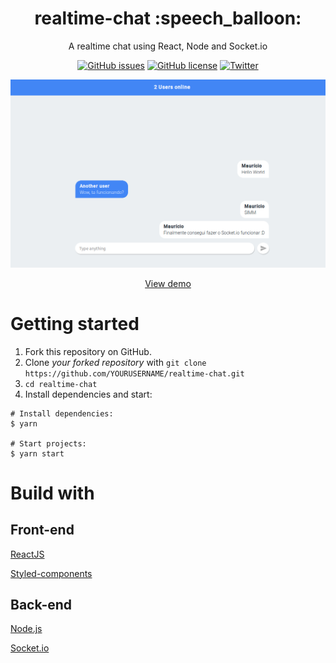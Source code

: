 <h1 align="center">realtime-chat :speech_balloon: </h1>
<p align="center">A realtime chat using React, Node and Socket.io </p>

<p align="center">
  <a href="https://github.com/mauriciomutte/realtime-chat/issues"><img alt="GitHub issues" src="https://img.shields.io/github/issues/mauriciomutte/realtime-chat"></a>
  <a href="https://github.com/mauriciomutte/realtime-chat/blob/master/LICENSE"><img alt="GitHub license" src="https://img.shields.io/github/license/mauriciomutte/realtime-chat"></a>
  <a href="https://twitter.com/mauriciomutte"><img alt="Twitter" src="https://img.shields.io/twitter/url/https/github.com/mauriciomutte/realtime-chat?style=social"></a>
</p>


<p align="center">
  <img alt="Demo" src="demo.png">
</p>

<p align="center">
  <a align="center" href="https://client.mauriciomutte.now.sh/">View demo</a>
</p>

# Getting started

1. Fork this repository on GitHub.
2. Clone *your forked repository* with `git clone https://github.com/YOURUSERNAME/realtime-chat.git`
3. `cd realtime-chat`
4. Install dependencies and start:

```shell
# Install dependencies:
$ yarn

# Start projects:
$ yarn start
```

# Build with

## Front-end

[ReactJS](https://reactjs.org/)<br/>

[Styled-components](https://www.styled-components.com/)<br/>

## Back-end

[Node.js](https://www.styled-components.com/)<br/>

[Socket.io](https://socket.io/)<br/>
